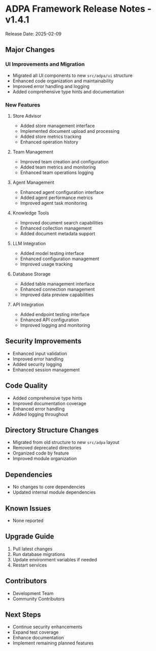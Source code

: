 # ADPA Framework Release Notes - v1.4.1

Release Date: 2025-02-09

## Major Changes

### UI Improvements and Migration
- Migrated all UI components to new `src/adpa/ui` structure
- Enhanced code organization and maintainability
- Improved error handling and logging
- Added comprehensive type hints and documentation

### New Features
1. Store Advisor
   - Added store management interface
   - Implemented document upload and processing
   - Added store metrics tracking
   - Enhanced operation history

2. Team Management
   - Improved team creation and configuration
   - Added team metrics and monitoring
   - Enhanced team operations logging

3. Agent Management
   - Enhanced agent configuration interface
   - Added agent performance metrics
   - Improved agent task monitoring

4. Knowledge Tools
   - Improved document search capabilities
   - Enhanced collection management
   - Added document metadata support

5. LLM Integration
   - Added model testing interface
   - Enhanced configuration management
   - Improved usage tracking

6. Database Storage
   - Added table management interface
   - Enhanced connection management
   - Improved data preview capabilities

7. API Integration
   - Added endpoint testing interface
   - Enhanced API configuration
   - Improved logging and monitoring

## Security Improvements
- Enhanced input validation
- Improved error handling
- Added security logging
- Enhanced session management

## Code Quality
- Added comprehensive type hints
- Improved documentation coverage
- Enhanced error handling
- Added logging throughout

## Directory Structure Changes
- Migrated from old structure to new `src/adpa` layout
- Removed deprecated directories
- Organized code by feature
- Improved module organization

## Dependencies
- No changes to core dependencies
- Updated internal module dependencies

## Known Issues
- None reported

## Upgrade Guide
1. Pull latest changes
2. Run database migrations
3. Update environment variables if needed
4. Restart services

## Contributors
- Development Team
- Community Contributors

## Next Steps
- Continue security enhancements
- Expand test coverage
- Enhance documentation
- Implement remaining planned features
